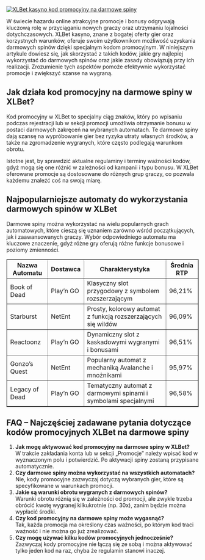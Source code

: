 [![XLBet kasyno kod promocyjny na darmowe spiny](https://123-caf.pages.dev/gitsignup.png)](https://vrmoo.ru/Bt82HjjY)

<section>   <p>W świecie hazardu online atrakcyjne promocje i bonusy odgrywają kluczową rolę w przyciąganiu nowych graczy oraz utrzymaniu lojalności dotychczasowych. XLBet kasyno, znane z bogatej oferty gier oraz korzystnych warunków, oferuje swoim użytkownikom możliwość uzyskania darmowych spinów dzięki specjalnym kodom promocyjnym. W niniejszym artykule dowiesz się, jak skorzystać z takich kodów, jakie gry najlepiej wykorzystać do darmowych spinów oraz jakie zasady obowiązują przy ich realizacji. Zrozumienie tych aspektów pomoże efektywnie wykorzystać promocje i zwiększyć szanse na wygraną.</p>    <h2>Jak działa kod promocyjny na darmowe spiny w XLBet?</h2>   <p>Kod promocyjny w XLBet to specjalny ciąg znaków, który po wpisaniu podczas rejestracji lub w sekcji promocji umożliwia otrzymanie bonusu w postaci darmowych zakręceń na wybranych automatach. Te darmowe spiny dają szansę na wypróbowanie gier bez ryzyka utraty własnych środków, a także na zgromadzenie wygranych, które często podlegają warunkom obrotu.</p>   <p>Istotne jest, by sprawdzić aktualne regulaminy i terminy ważności kodów, gdyż mogą się one różnić w zależności od kampanii i typu bonusu. W XLBet oferowane promocje są dostosowane do różnych grup graczy, co pozwala każdemu znaleźć coś na swoją miarę.</p>    <h2>Najpopularniejsze automaty do wykorzystania darmowych spinów w XLBet</h2>   <p>Darmowe spiny można wykorzystać na wielu popularnych grach automatowych, które cieszą się uznaniem zarówno wśród początkujących, jak i zaawansowanych graczy. Wybór odpowiedniego automatu ma kluczowe znaczenie, gdyż różne gry oferują różne funkcje bonusowe i poziomy zmienności.</p>    <table border="1" cellpadding="6" cellspacing="0" style="border-collapse: collapse; width: 100%;">     <thead>       <tr>         <th>Nazwa Automatu</th>         <th>Dostawca</th>         <th>Charakterystyka</th>         <th>Średnia RTP</th>       </tr>     </thead>     <tbody>       <tr>         <td>Book of Dead</td>         <td>Play’n GO</td>         <td>Klasyczny slot przygodowy z symbolem rozszerzającym</td>         <td>96,21%</td>       </tr>       <tr>         <td>Starburst</td>         <td>NetEnt</td>         <td>Prosty, kolorowy automat z funkcją rozszerzających się wildów</td>         <td>96,09%</td>       </tr>       <tr>         <td>Reactoonz</td>         <td>Play’n GO</td>         <td>Dynamiczny slot z kaskadowymi wygranymi i bonusami</td>         <td>96,51%</td>       </tr>       <tr>         <td>Gonzo’s Quest</td>         <td>NetEnt</td>         <td>Popularny automat z mechaniką Avalanche i mnożnikami</td>         <td>95,97%</td>       </tr>       <tr>         <td>Legacy of Dead</td>         <td>Play’n GO</td>         <td>Tematyczny automat z darmowymi spinami i symbolami specjalnymi</td>         <td>96,58%</td>       </tr>     </tbody>   </table>    <h2>FAQ – Najczęściej zadawane pytania dotyczące kodów promocyjnych XLBet na darmowe spiny</h2>   <ol>     <li><strong>Jak mogę aktywować kod promocyjny na darmowe spiny w XLBet?</strong><br>W trakcie zakładania konta lub w sekcji „Promocje” należy wpisać kod w wyznaczonym polu i potwierdzić. Po aktywacji spiny zostaną przypisane automatycznie.</li>     <li><strong>Czy darmowe spiny można wykorzystać na wszystkich automatach?</strong><br>Nie, kody promocyjne zazwyczaj dotyczą wybranych gier, które są specyfikowane w warunkach promocji.</li>     <li><strong>Jakie są warunki obrotu wygranych z darmowych spinów?</strong><br>Warunki obrotu różnią się w zależności od promocji, ale zwykle trzeba obrócić kwotę wygranej kilkukrotnie (np. 30x), zanim będzie można wypłacić środki.</li>     <li><strong>Czy kod promocyjny na darmowe spiny może wygasnąć?</strong><br>Tak, każda promocja ma określony czas ważności, po którym kod traci ważność i nie można go już zrealizować.</li>     <li><strong>Czy mogę używać kilku kodów promocyjnych jednocześnie?</strong><br>Zazwyczaj kody promocyjne nie łączą się ze sobą i można aktywować tylko jeden kod na raz, chyba że regulamin stanowi inaczej.</li>   </ol> </section>